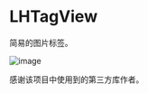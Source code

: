 # LHTagView
简易的图片标签。

![image](https://github.com/Cherishforever/LHTagView/raw/master/LHTagView/LHTagView/example.png)

































感谢该项目中使用到的第三方库作者。
